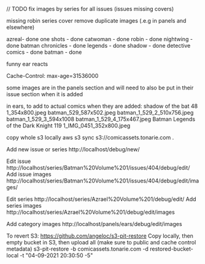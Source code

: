 // TODO
fix images by series for all issues (issues missing covers)

missing robin series cover
remove duplicate images (.e.g in panels and elsewhere)

azreal- done
one shots - done
catwoman - done
robin - done
nightwing - done
batman chronicles - done
legends - done
shadow - done
detective comics - done
batman - done

funny
ear
reacts

<!-- TODO: dev and deployment instructions -->

Cache-Control: max-age=31536000

some images are in the panels section and will need to also be put in their issue section when it is added

in ears, to add to actual comics when they are added:
shadow of the bat 48 1_354x800.jpeg
batman_529_587x502.jpeg
batman_1_529_2_510x756.jpeg
batman_1_529_3_594x1008
batman_1_529_4_175x467.jpeg
Batman Legends of the Dark Knight 119 1_IMG_0451_352x800.jpeg

copy whole s3 locally
aws s3 sync s3://comicassets.tonarie.com .

Add new issue or series
http://localhost/debug/new/

Edit issue
http://localhost/series/Batman%20Volume%201/issues/404/debug/edit/
Add issue images
http://localhost/series/Batman%20Volume%201/issues/404/debug/edit/images/

Edit series
http://localhost/series/Azrael%20Volume%201/debug/edit/
Add series images
http://localhost/series/Azrael%20Volume%201/debug/edit/images

Add category images
http://localhost/panels/ears/debug/edit/images

To revert S3:
https://github.com/angeloc/s3-pit-restore
Copy locally, then empty bucket in S3, then upload all (make sure to public and cache control metadata)
s3-pit-restore -b comicassets.tonarie.com -d restored-bucket-local -t "04-09-2021 20:30:50 -5"

